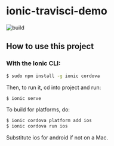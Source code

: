 # ionic-travisci-demo

![build](https://travis-ci.org/AhsanAyaz/ionic-travis-ci-demo.svg?branch=master)

## How to use this project

### With the Ionic CLI:

```bash
$ sudo npm install -g ionic cordova
```

Then, to run it, cd into project and run:

```bash
$ ionic serve
```

To build for platforms, do:

```bash
$ ionic cordova platform add ios
$ ionic cordova run ios
```

Substitute ios for android if not on a Mac.